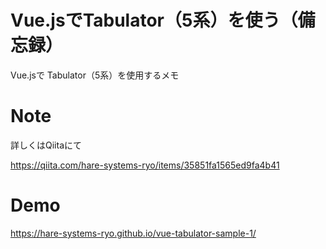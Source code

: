 

#  Vue.jsでTabulator（5系）を使う（備忘録）
 Vue.jsで Tabulator（5系）を使用するメモ
 

# Note


詳しくはQiitaにて


https://qiita.com/hare-systems-ryo/items/35851fa1565ed9fa4b41

# Demo
https://hare-systems-ryo.github.io/vue-tabulator-sample-1/
